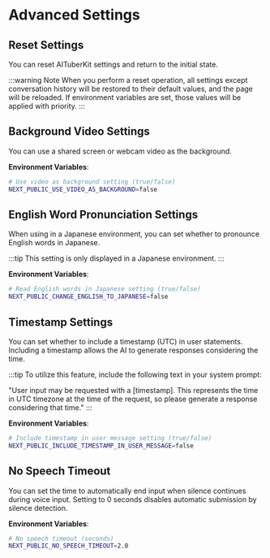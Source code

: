 # Advanced Settings

## Reset Settings

You can reset AITuberKit settings and return to the initial state.

:::warning Note
When you perform a reset operation, all settings except conversation history will be restored to their default values, and the page will be reloaded. If environment variables are set, those values will be applied with priority.
:::

## Background Video Settings

You can use a shared screen or webcam video as the background.

**Environment Variables**:

```bash
# Use video as background setting (true/false)
NEXT_PUBLIC_USE_VIDEO_AS_BACKGROUND=false
```

## English Word Pronunciation Settings

When using in a Japanese environment, you can set whether to pronounce English words in Japanese.

:::tip
This setting is only displayed in a Japanese environment.
:::

**Environment Variables**:

```bash
# Read English words in Japanese setting (true/false)
NEXT_PUBLIC_CHANGE_ENGLISH_TO_JAPANESE=false
```

## Timestamp Settings

You can set whether to include a timestamp (UTC) in user statements. Including a timestamp allows the AI to generate responses considering the time.

:::tip
To utilize this feature, include the following text in your system prompt:

"User input may be requested with a [timestamp]. This represents the time in UTC timezone at the time of the request, so please generate a response considering that time."
:::

**Environment Variables**:

```bash
# Include timestamp in user message setting (true/false)
NEXT_PUBLIC_INCLUDE_TIMESTAMP_IN_USER_MESSAGE=false
```

## No Speech Timeout

You can set the time to automatically end input when silence continues during voice input. Setting to 0 seconds disables automatic submission by silence detection.

**Environment Variables**:

```bash
# No speech timeout (seconds)
NEXT_PUBLIC_NO_SPEECH_TIMEOUT=2.0
```
